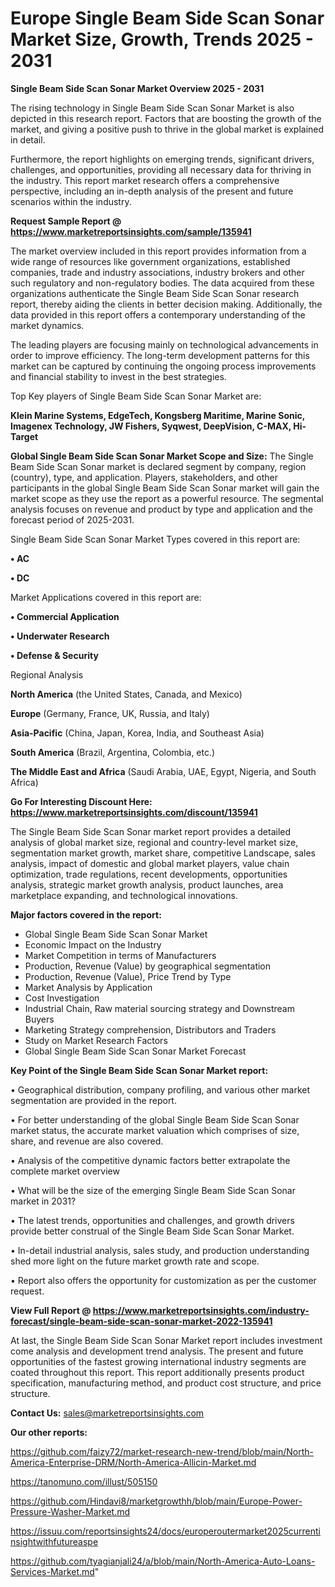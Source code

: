  # Europe Single Beam Side Scan Sonar Market Size, Growth, Trends 2025 - 2031

<Strong> Single Beam Side Scan Sonar Market Overview 2025 - 2031</strong>

The rising technology in Single Beam Side Scan Sonar Market is also depicted in this research report. Factors that are boosting the growth of the market, and giving a positive push to thrive in the global market is explained in detail.

Furthermore, the report highlights on emerging trends, significant drivers, challenges, and opportunities, providing all necessary data for thriving in the industry. This report market research offers a comprehensive perspective, including an in-depth analysis of the present and future scenarios within the industry.

<strong>Request Sample Report @ <a href=https://www.marketreportsinsights.com/sample/135941>https://www.marketreportsinsights.com/sample/135941</a></strong>

The market overview included in this report provides information from a wide range of resources like government organizations, established companies, trade and industry associations, industry brokers and other such regulatory and non-regulatory bodies. The data acquired from these organizations authenticate the Single Beam Side Scan Sonar research report, thereby aiding the clients in better decision making. Additionally, the data provided in this report offers a contemporary understanding of the market dynamics.

The leading players are focusing mainly on technological advancements in order to improve efficiency. The long-term development patterns for this market can be captured by continuing the ongoing process improvements and financial stability to invest in the best strategies.

Top Key players of Single Beam Side Scan Sonar Market are:

<strong>Klein Marine Systems, EdgeTech, Kongsberg Maritime, Marine Sonic, Imagenex Technology, JW Fishers, Syqwest, DeepVision, C-MAX, Hi-Target</strong>

<strong><b>Global Single Beam Side Scan Sonar Market Scope and Size:</b></strong>
The Single Beam Side Scan Sonar market is declared segment by company, region (country), type, and application. Players, stakeholders, and other participants in the global Single Beam Side Scan Sonar market will gain the market scope as they use the report as a powerful resource. The segmental analysis focuses on revenue and product by type and application and the forecast period of 2025-2031.

Single Beam Side Scan Sonar Market Types covered in this report are:

<strong>• AC

• DC</strong>

Market Applications covered in this report are:

<strong>• Commercial Application

• Underwater Research

• Defense & Security</strong> 

Regional Analysis

<strong>North America</strong> (the United States, Canada, and Mexico)

<strong>Europe</strong> (Germany, France, UK, Russia, and Italy)

<strong>Asia-Pacific</strong> (China, Japan, Korea, India, and Southeast Asia)

<strong>South America</strong> (Brazil, Argentina, Colombia, etc.)

<strong>The Middle East and Africa</strong> (Saudi Arabia, UAE, Egypt, Nigeria, and South Africa)

<strong>Go For Interesting Discount Here: <a href=https://www.marketreportsinsights.com/discount/135941>https://www.marketreportsinsights.com/discount/135941</a></strong>

The Single Beam Side Scan Sonar market report provides a detailed analysis of global market size, regional and country-level market size, segmentation market growth, market share, competitive Landscape, sales analysis, impact of domestic and global market players, value chain optimization, trade regulations, recent developments, opportunities analysis, strategic market growth analysis, product launches, area marketplace expanding, and technological innovations.

<strong><b>Major factors covered in the report:</b></strong>
<ul>
  <li>Global Single Beam Side Scan Sonar Market </li>
  <li>Economic Impact on the Industry</li>
  <li>Market Competition in terms of Manufacturers</li>
  <li>Production, Revenue (Value) by geographical segmentation</li>
  <li>Production, Revenue (Value), Price Trend by Type</li>
  <li>Market Analysis by Application</li>
  <li>Cost Investigation</li>
  <li>Industrial Chain, Raw material sourcing strategy and Downstream Buyers</li>
  <li>Marketing Strategy comprehension, Distributors and Traders</li>
  <li>Study on Market Research Factors</li>
  <li>Global Single Beam Side Scan Sonar Market Forecast</li>
</ul>

<strong><b>Key Point of the Single Beam Side Scan Sonar Market report:</b></strong>

• Geographical distribution, company profiling, and various other market segmentation are provided in the report.

• For better understanding of the global Single Beam Side Scan Sonar market status, the accurate market valuation which comprises of size, share, and revenue are also covered.

• Analysis of the competitive dynamic factors better extrapolate the complete market overview

• What will be the size of the emerging Single Beam Side Scan Sonar market in 2031?

• The latest trends, opportunities and challenges, and growth drivers provide better construal of the Single Beam Side Scan Sonar Market.

• In-detail industrial analysis, sales study, and production understanding shed more light on the future market growth rate and scope.

• Report also offers the opportunity for customization as per the customer request.

<strong><b>View Full Report @ <a href=https://www.marketreportsinsights.com/industry-forecast/single-beam-side-scan-sonar-market-2022-135941>https://www.marketreportsinsights.com/industry-forecast/single-beam-side-scan-sonar-market-2022-135941</a></b></strong>


At last, the Single Beam Side Scan Sonar Market report includes investment come analysis and development trend analysis. The present and future opportunities of the fastest growing international industry segments are coated throughout this report. This report additionally presents product specification, manufacturing method, and product cost structure, and price structure.

<strong>Contact Us:</strong>
sales@marketreportsinsights.com

<strong>Our other reports:</strong>

<a href=https://github.com/faizy72/market-research-new-trend/blob/main/North-America-Enterprise-DRM/North-America-Allicin-Market.md>https://github.com/faizy72/market-research-new-trend/blob/main/North-America-Enterprise-DRM/North-America-Allicin-Market.md</a>

<a href=https://tanomuno.com/illust/505150>https://tanomuno.com/illust/505150</a>

<a href=https://github.com/Hindavi8/marketgrowthh/blob/main/Europe-Power-Pressure-Washer-Market.md>https://github.com/Hindavi8/marketgrowthh/blob/main/Europe-Power-Pressure-Washer-Market.md</a>

<a href=https://issuu.com/reportsinsights24/docs/europeroutermarket2025currentinsightwithfutureaspe>https://issuu.com/reportsinsights24/docs/europeroutermarket2025currentinsightwithfutureaspe</a>

<a href=https://github.com/tyagianjali24/a/blob/main/North-America-Auto-Loans-Services-Market.md>https://github.com/tyagianjali24/a/blob/main/North-America-Auto-Loans-Services-Market.md</a>"
